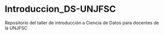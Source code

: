 # Introduccion_DS-UNJFSC
Repositorio del taller de introducción a Ciencia de Datos para docentes de la UNJFSC
